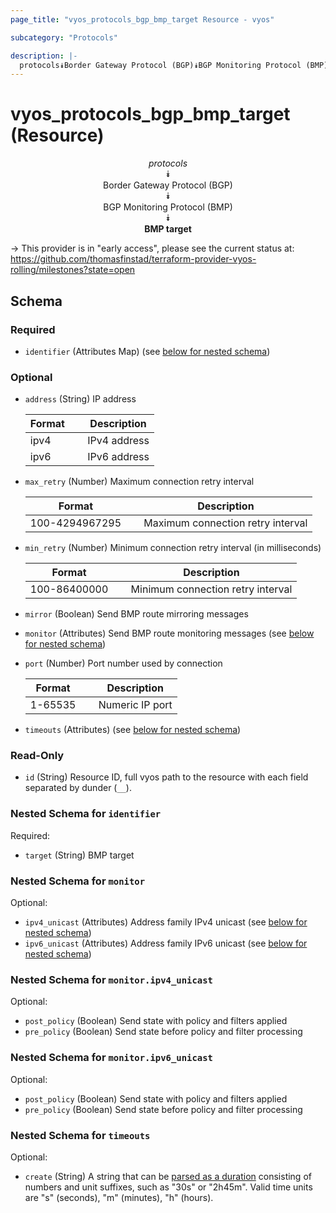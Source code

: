 ```yaml
---
page_title: "vyos_protocols_bgp_bmp_target Resource - vyos"

subcategory: "Protocols"

description: |- 
  protocols⯯Border Gateway Protocol (BGP)⯯BGP Monitoring Protocol (BMP)⯯BMP target
---
```


# vyos_protocols_bgp_bmp_target (Resource)
<center>

*protocols*  
⯯  
Border Gateway Protocol (BGP)  
⯯  
BGP Monitoring Protocol (BMP)  
⯯  
**BMP target**


</center>

-> This provider is in "early access", please see the current status at: https://github.com/thomasfinstad/terraform-provider-vyos-rolling/milestones?state=open

## Schema

### Required

- `identifier` (Attributes Map) (see [below for nested schema](#nestedatt--identifier))

### Optional

- `address` (String) IP address

    |Format  &emsp;|Description   |
    |----------|----------------|
    |ipv4    &emsp;|IPv4 address  |
    |ipv6    &emsp;|IPv6 address  |
- `max_retry` (Number) Maximum connection retry interval

    |Format          &emsp;|Description                        |
    |------------------|-------------------------------------|
    |100-4294967295  &emsp;|Maximum connection retry interval  |
- `min_retry` (Number) Minimum connection retry interval (in milliseconds)

    |Format        &emsp;|Description                        |
    |----------------|-------------------------------------|
    |100-86400000  &emsp;|Minimum connection retry interval  |
- `mirror` (Boolean) Send BMP route mirroring messages
- `monitor` (Attributes) Send BMP route monitoring messages (see [below for nested schema](#nestedatt--monitor))
- `port` (Number) Port number used by connection

    |Format   &emsp;|Description      |
    |-----------|-------------------|
    |1-65535  &emsp;|Numeric IP port  |
- `timeouts` (Attributes) (see [below for nested schema](#nestedatt--timeouts))

### Read-Only

- `id` (String) Resource ID, full vyos path to the resource with each field separated by dunder (`__`).

<a id="nestedatt--identifier"></a>
### Nested Schema for `identifier`

Required:

- `target` (String) BMP target


<a id="nestedatt--monitor"></a>
### Nested Schema for `monitor`

Optional:

- `ipv4_unicast` (Attributes) Address family IPv4 unicast (see [below for nested schema](#nestedatt--monitor--ipv4_unicast))
- `ipv6_unicast` (Attributes) Address family IPv6 unicast (see [below for nested schema](#nestedatt--monitor--ipv6_unicast))

<a id="nestedatt--monitor--ipv4_unicast"></a>
### Nested Schema for `monitor.ipv4_unicast`

Optional:

- `post_policy` (Boolean) Send state with policy and filters applied
- `pre_policy` (Boolean) Send state before policy and filter processing


<a id="nestedatt--monitor--ipv6_unicast"></a>
### Nested Schema for `monitor.ipv6_unicast`

Optional:

- `post_policy` (Boolean) Send state with policy and filters applied
- `pre_policy` (Boolean) Send state before policy and filter processing



<a id="nestedatt--timeouts"></a>
### Nested Schema for `timeouts`

Optional:

- `create` (String) A string that can be [parsed as a duration](https://pkg.go.dev/time#ParseDuration) consisting of numbers and unit suffixes, such as &#34;30s&#34; or &#34;2h45m&#34;. Valid time units are &#34;s&#34; (seconds), &#34;m&#34; (minutes), &#34;h&#34; (hours).  
